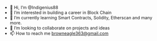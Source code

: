 - 👋 Hi, I’m @Indigenius88
- 👀 I’m interested in building a career in Block Chain
- 🌱 I’m currently learning Smart Contracts, Solidity, Etherscan and many more.
- 💞️ I’m looking to collaborate on projects and ideas
- 📫 How to reach me browneagle363@gmail.com

<!---
Indigenius88/Indigenius88 is a ✨ special ✨ repository because its `README.md` (this file) appears on your GitHub profile.
You can click the Preview link to take a look at your changes.
--->

